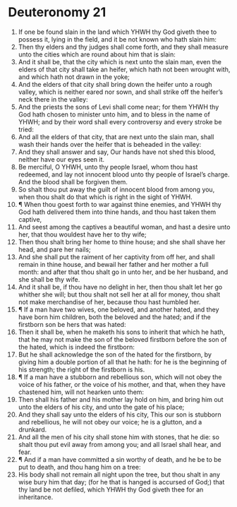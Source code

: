 ﻿# Deuteronomy  21
1. If one be found slain in the land which YHWH thy God giveth thee to possess it, lying in the field, and it be not known who hath slain him: 
2. Then thy elders and thy judges shall come forth, and they shall measure unto the cities which are round about him that is slain: 
3. And it shall be, that the city which is next unto the slain man, even the elders of that city shall take an heifer, which hath not been wrought with, and which hath not drawn in the yoke; 
4. And the elders of that city shall bring down the heifer unto a rough valley, which is neither eared nor sown, and shall strike off the heifer’s neck there in the valley: 
5. And the priests the sons of Levi shall come near; for them YHWH thy God hath chosen to minister unto him, and to bless in the name of YHWH; and by their word shall every controversy and every stroke be tried: 
6. And all the elders of that city, that are next unto the slain man, shall wash their hands over the heifer that is beheaded in the valley: 
7. And they shall answer and say, Our hands have not shed this blood, neither have our eyes seen it. 
8. Be merciful, O YHWH, unto thy people Israel, whom thou hast redeemed, and lay not innocent blood unto thy people of Israel’s charge. And the blood shall be forgiven them. 
9. So shalt thou put away the guilt of innocent blood from among you, when thou shalt do that which is right in the sight of YHWH. 
10. ¶ When thou goest forth to war against thine enemies, and YHWH thy God hath delivered them into thine hands, and thou hast taken them captive, 
11. And seest among the captives a beautiful woman, and hast a desire unto her, that thou wouldest have her to thy wife; 
12. Then thou shalt bring her home to thine house; and she shall shave her head, and pare her nails; 
13. And she shall put the raiment of her captivity from off her, and shall remain in thine house, and bewail her father and her mother a full month: and after that thou shalt go in unto her, and be her husband, and she shall be thy wife. 
14. And it shall be, if thou have no delight in her, then thou shalt let her go whither she will; but thou shalt not sell her at all for money, thou shalt not make merchandise of her, because thou hast humbled her. 
15. ¶ If a man have two wives, one beloved, and another hated, and they have born him children, both the beloved and the hated; and if the firstborn son be hers that was hated: 
16. Then it shall be, when he maketh his sons to inherit that which he hath, that he may not make the son of the beloved firstborn before the son of the hated, which is indeed the firstborn: 
17. But he shall acknowledge the son of the hated for the firstborn, by giving him a double portion of all that he hath: for he is the beginning of his strength; the right of the firstborn is his. 
18. ¶ If a man have a stubborn and rebellious son, which will not obey the voice of his father, or the voice of his mother, and that, when they have chastened him, will not hearken unto them: 
19. Then shall his father and his mother lay hold on him, and bring him out unto the elders of his city, and unto the gate of his place; 
20. And they shall say unto the elders of his city, This our son is stubborn and rebellious, he will not obey our voice; he is a glutton, and a drunkard. 
21. And all the men of his city shall stone him with stones, that he die: so shalt thou put evil away from among you; and all Israel shall hear, and fear. 
22. ¶ And if a man have committed a sin worthy of death, and he be to be put to death, and thou hang him on a tree: 
23. His body shall not remain all night upon the tree, but thou shalt in any wise bury him that day; (for he that is hanged is accursed of God;) that thy land be not defiled, which YHWH thy God giveth thee for an inheritance. 
